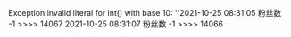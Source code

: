 Exception:invalid literal for int() with base 10: ''2021-10-25  08:31:05   粉丝数 -1 >>>> 14067
2021-10-25  08:31:07   粉丝数 -1 >>>> 14066
